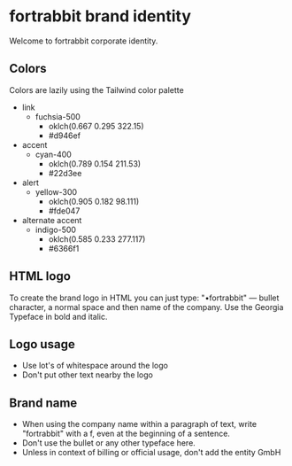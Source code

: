 # fortrabbit brand identity

Welcome to fortrabbit corporate identity.


## Colors

Colors are lazily using the Tailwind color palette

- link
  - fuchsia-500
    - oklch(0.667 0.295 322.15)
    - #d946ef
- accent
  - cyan-400
    - oklch(0.789 0.154 211.53)
    - #22d3ee
- alert
  - yellow-300
    - oklch(0.905 0.182 98.111)
    - #fde047
- alternate accent
  - indigo-500
    - oklch(0.585 0.233 277.117)
    - #6366f1
   
## HTML logo

To create the brand logo in HTML you can just type: "•fortrabbit" — bullet character, a normal space and then name of the company. Use the Georgia Typeface in bold and italic. 

## Logo usage

- Use lot's of whitespace around the logo
- Don't put other text nearby the logo

## Brand name

- When using the company name within a paragraph of text, write "fortrabbit" with a f, even at the beginning of a sentence.
- Don't use the bullet or any other typeface here.
- Unless in context of billing or official usage, don't add the entity GmbH
